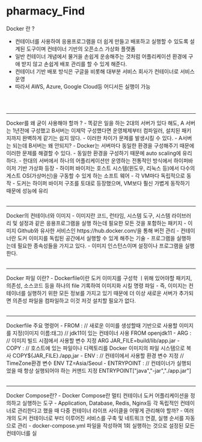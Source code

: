 # pharmacy_Find
Docker 란 ?
- 컨테이너를 사용하여 응용프로그램을 더 쉽게 만들고 배포하고 실행할 수 있도록 설계된 도구이며 컨테이너
  기반의 오픈소스 가상화 플랫폼
- 일반 컨테이너 개념에서 물거을 손쉽게 운송해주는 것처럼 어플리케이션 환경에 구애 받지 않고 손쉽게
  배포 관리를 할 수 있게 해준다.
- 컨테이너 기반 배포 방식은 구글을 비롯해 대부분 서비스 회사가 컨테이너로 서비스 운영
- 따라서 AWS, Azure, Google Cloud등 어디서든 실행이 가능
<br>
<br>
<hr>
Docker를 왜 굳이 사용해야 할까 ?
- 똑같은 일을 하는 2대의 서버가 있다 해도, A 서버는 1년전에 구성했고 B서버는 이제막 구성헀다면 운영체제부터 컴파일러,
  설치된 패키지까지 완벽하게 같기는 쉽지 않다.
- 이러한 차이가 문제를 발생시킬 수 있다.
- A서버는 되는데 B서버는 왜 안되지?
- Docker는 서버마다 동일한 환경을 구성해주기 때문에 이러한 문제를 해결할 수 있다.
- 동일한 환경을 구성하기 때문에 auto scaling에 유리 하다.
- 한대의 서버에서 하나의 어플리케이션만 운영하는 전통적인 방식에서 하이퍼바이저 기반 가상화 등장
- 하이퍼 바이저는 호스트 시스템(윈도우, 리눅스 등)에서 다수의 게스트 OS(가상머신)을 구동할 수 있게 하는 소프트 웨어
- 각 VM마다 독립적으로 동작
- 도커는 하이퍼 바이저 구조를 토대로 등장했으며, VM보다 훨신 가볍게 동작하기 때문에 성능에 유리
<br>
<br>
<hr>
Docker의 컨테이너와 이미지
- 이미지란 코드, 런타임, 시스템 도구, 시스템 라이브러리 및 설정과 같은
  응용프로그램을 실행 하는데 필요한 모든 것을 포함하는 패키지
- 이미지 Github와 유사한 서비스인 https://hub.docker.com/을 통해 버전 관리 
- 컨테이너란 도커 이미지를 독립된 공간에서 실행할 수 있게 해주는 기술
- 프로그램을 실행하는데 필요한 종속성들을 가지고 있다.
- 이미지 인스턴스이며 설정이나 프로그램을 실행한다.
<br>
<br>
<hr>
Docker 파일 이란?
- Dockerfile이란 도커 이미지를 구성학 ㅣ위해 있어야할 패키지, 의존성, 
  소스코드 등을 하나의 file 기록하여 이미지화 시킬 명령 파일
- 즉, 이미지는 컨테이너를 실행하기 위한 모든 정보를 가지고 있기 때문에 더 이상 새로운 
  서버가 추가되면 의존성 파일을 컴파일하고 이것 저것 설치할 필요가 없다.
<br>
<br>
<hr>
Dockerfile 주요 명령어
- FROM : // 새로운 이미를 생성할때 기반으로 사용할 이미지를 지정(이미지 이름:태그)
         // jdk11이 있는 컨테이너 사용
         FROM openjdk11 
- ARG : // 이미지 빌드 시점에서 사용할 변수 지정
        ARG JAR_FILE=build/lib/app.jar
- COPY : // 호스트에 있는 파일이나 디렉토리를 Docker 이미지의 파일 시스템으로 복사
          COPY${JAR_FILE}./app,jar
- ENV : // 컨테이에서 사용할 환경 변수 지정
        // TimeZone환경 변수
        ENV TZ=Asia/Seoul
- ENTRYPOINT : // 컨테이너가 실행되었을 때 항상 실행되어야 하는 커맨드 지정
              ENTRYPOINT["java","-jar","./app.jar"]
<br>
<br>
<hr>
Docker Compose란?
- Docker Compose란 멀티 컨테이너 도커 어플리케이션을 정의하고 실행하는 도구
- Application, Database, Redis, Nginx등 각 독립적인 컨테이너로 관리한다고 했을 때 다중 컨테이너 라이프 사이클을 어떻게 
  관리해야 할까?
- 여러개의 도커 컨테이너로 부터 이루어진 서비스를 구축 및 네트워크 연결, 실행 순서를 자동으로 관리
- docker-compose.yml 파일을 작성하여 1회 실행하는 것으로 설정된 모든 컨테이너를 실
  
